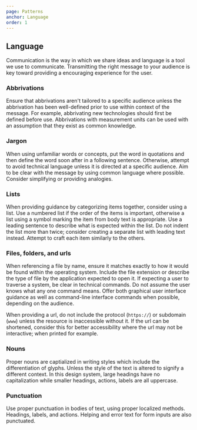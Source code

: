 ```yaml
---
page: Patterns
anchor: Language
order: 1
---
```


## Language

Communication is the way in which we share ideas and language is a tool we use to communicate. Transmitting the right message to your audience is key toward providing a encouraging experience for the user.

### Abbrivations
Ensure that abbrivations aren't tailored to a specific audience unless the abbrivation has been well-defined prior to use within context of the message. For example, abbrivating new technologies should first be defined before use. Abbrivations with measurement units can be used with an assumption that they exist as common knowledge.

### Jargon
When using unfamiliar words or concepts, put the word in quotations and then define the word soon after in a following sentence. Otherwise, attempt to avoid technical language unless it is directed at a specific audience. Aim to be clear with the message by using common language where possible. Consider simplifying or providing analogies.

### Lists
When providing guidance by categorizing items together, consider using a list. Use a numbered list if the order of the items is important, otherwise a list using a symbol marking the item from body text is appropriate. Use a leading sentence to describe what is expected within the list. Do not indent the list more than twice; consider creating a separate list with leading text instead. Attempt to craft each item similarly to the others.

### Files, folders, and urls
When referencing a file by name, ensure it matches exactly to how it would be found within the operating system. Include the file extension or describe the type of file by the application expected to open it. If expecting a user to traverse a system, be clear in technical commands. Do not assume the user knows what any one command means. Offer both graphical user interface guidance as well as command-line interface commands when possible, depending on the audience.

When providing a url, do not include the protocol (`https://`) or subdomain (`www`) unless the resource is inaccessible without it. If the url can be shortened, consider this for better accessibility where the url may not be interactive; when printed for example.

### Nouns
Proper nouns are captialized in writing styles which include the differentiation of glyphs. Unless the style of the text is altered to signify a different context. In this design system, large headings have no capitalization while smaller headings, actions, labels are all uppercase.

### Punctuation
Use proper punctuation in bodies of text, using proper localized methods. Headings, labels, and actions. Helping and error text for form inputs are also punctuated.